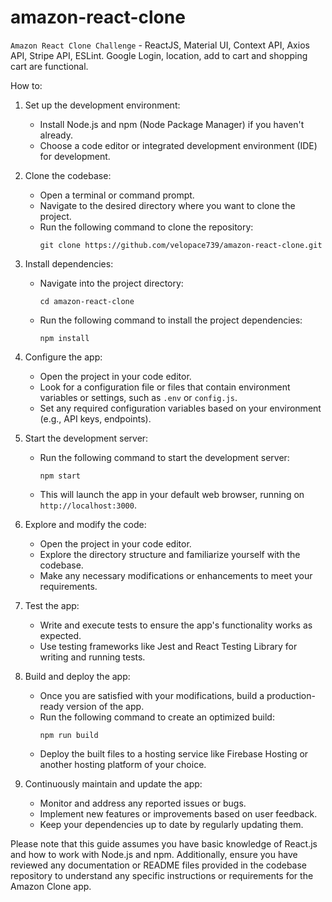 # amazon-react-clone
`Amazon React Clone Challenge` - ReactJS, Material UI, Context API, Axios API, Stripe API, ESLint. Google Login, location, add to cart and shopping cart are functional.

How to:

1. Set up the development environment:
   - Install Node.js and npm (Node Package Manager) if you haven't already.
   - Choose a code editor or integrated development environment (IDE) for development.

2. Clone the codebase:
   - Open a terminal or command prompt.
   - Navigate to the desired directory where you want to clone the project.
   - Run the following command to clone the repository:
     ```
     git clone https://github.com/velopace739/amazon-react-clone.git
     ```

3. Install dependencies:
   - Navigate into the project directory:
     ```
     cd amazon-react-clone
     ```
   - Run the following command to install the project dependencies:
     ```
     npm install
     ```

4. Configure the app:
   - Open the project in your code editor.
   - Look for a configuration file or files that contain environment variables or settings, such as `.env` or `config.js`.
   - Set any required configuration variables based on your environment (e.g., API keys, endpoints).

5. Start the development server:
   - Run the following command to start the development server:
     ```
     npm start
     ```
   - This will launch the app in your default web browser, running on `http://localhost:3000`.

6. Explore and modify the code:
   - Open the project in your code editor.
   - Explore the directory structure and familiarize yourself with the codebase.
   - Make any necessary modifications or enhancements to meet your requirements.

7. Test the app:
   - Write and execute tests to ensure the app's functionality works as expected.
   - Use testing frameworks like Jest and React Testing Library for writing and running tests.

8. Build and deploy the app:
   - Once you are satisfied with your modifications, build a production-ready version of the app.
   - Run the following command to create an optimized build:
     ```
     npm run build
     ```
   - Deploy the built files to a hosting service like Firebase Hosting or another hosting platform of your choice.

9. Continuously maintain and update the app:
   - Monitor and address any reported issues or bugs.
   - Implement new features or improvements based on user feedback.
   - Keep your dependencies up to date by regularly updating them.

Please note that this guide assumes you have basic knowledge of React.js and how to work with Node.js and npm. Additionally, ensure you have reviewed any documentation or README files provided in the codebase repository to understand any specific instructions or requirements for the Amazon Clone app.
